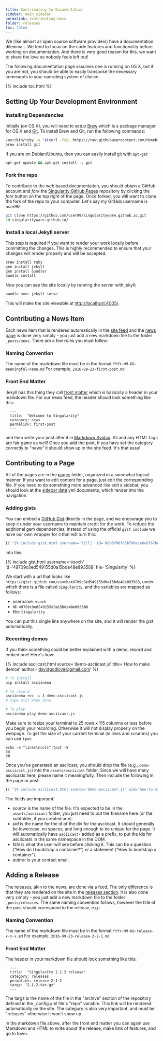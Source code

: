 ```yaml
---
title: Contributing to Documentation
sidebar: main_sidebar
permalink: contributing-docs
folder: releases
toc: false
---
```


We (like almost all open source software providers) have a documentation dilemma... We tend to focus on the code features and functionality before working on documentation. And there is very good reason for this, we want to share the love so nobody feels left out!

The following documentation page assumes one is running on OS X, but if you are not, you should be able to easily transpose the necessary commands to your operating system of choice.

{% include toc.html %}

## Setting Up Your Development Environment

### Installing Dependencies
Initially (on OS X), you will need to setup [Brew](http://brew.sh/) which is a package manager for OS X and [Git](https://git-scm.com/). To install Brew and Git, run the following commands:

```bash
/usr/bin/ruby -e "$(curl -fsSL https://raw.githubusercontent.com/Homebrew/install/master/install)"
brew install git
```

If you are on Debian/Ubuntu, then you can easily install git with `apt-get`

```bash
apt-get update && apt-get install -y git
```


### Fork the repo
To contribute to the web based documentation, you should obtain a GitHub account and *fork* the <a href="https://github.com/singularityware/singularityware.github.io/" target="_blank">Singularity GitHub Pages</a> repository by clicking the *fork* button on the top right of the page. Once forked, you will want to clone the fork of the repo to your computer. Let's say my GitHub username is *user99*:

```bash
git clone https://github.com/user99/singularityware.github.io.git
cd singularityware.github.io/
```

### Install a local Jekyll server
This step is required if you want to render your work locally before committing the changes. This is highly recommended to ensure that your changes will render properly and will be accepted.

```bash
brew install ruby
gem install jekyll
gem install bundler
bundle install
```

Now you can see the site locally by running the server with jekyll:

```bash
bundle exec jekyll serve
```

This will make the site viewable at <a href="http://localhost:4005/" target="_blank">http://localhost:4005/</a>.

## Contributing a News Item

Each news item that is rendered automatically in the <a href="http://localhost:4005/feed.xml" target="_blank">site feed</a> and the <a href="/blog" target="_blank">news page</a> is done very simply - you just add a new markdown file to the folder `_posts/news`. There are a few rules you must follow:

### Naming Convention
The name of the markdown file must be in the format `YYYY-MM-DD-meaningful-name.md` For example, `2016-09-23-first-post.md`

### Front End Matter
Jekyll has this thing they call <a href="https://jekyllrb.com/docs/frontmatter/" target="_blank">front matter</a> which is basically a header in your markdown file. For our news feed, the header should look something like this:

      
      ---
      title:  "Welcome to Singularity"
      category: news
      permalink: first-post
      ---

and then write your post after it in <a href="https://github.com/adam-p/markdown-here/wiki/Markdown-Cheatsheet" target="_blank">Markdown Syntax</a>. All and any HTML tags are fair game as well! Once you add the post, if you have set the category correctly to "news" it should show up in the site feed. It's that easy!

## Contributing to a Page
All of the pages are in the <a href="https://github.com/singularityware/singularityware.github.io/blob/master/pages" target="_blank">pages</a> folder, organized in a somewhat logical manner. If you want to edit content for a page, just edit the corresponding file. If you need to do something more advanced like edit a sidebar, you should look at the <a href="https://github.com/singularityware/singularityware.github.io/blob/master/_data/sidebars" target="_blank">sidebar data</a> yml documents, which render into the navigation.


### Adding gists
You can embed a <a href="https://gist.github.com">GitHub Gist</a> directly in the page, and we encourage you to keep it under your username to maintain credit for the work. To reduce the additional gem dependencies, instead of using the official `gist include` we have our own wrapper for it that will turn this:
 
```bash
{{ "{% include gist.html username='l1ll1' id='89b3f067d5b790ace6e6767be5ea2851' file='hostlibs.def'" }}%}
```

into this:

{% include gist.html username='vsoch' id='49709c8ed549155d0a15bde48e893588' file='Singularity' %}

We start with a url that looks like `https://gist.github.com/vsoch/49709c8ed549155d0a15bde48e893588`, under which there is a file called `Singularity`, and the variables are mapped as follows:

- username: `vsoch`
- id: `49709c8ed549155d0a15bde48e893588`
- file: `Singularity`

You can put this single line anywhere on the site, and it will render the gist automatically.


### Recording demos

If you think something could be better explained with a demo, record and embed one! Here's how:

{% include asciicast.html source='demo-asciicast.js' title='How to make demos' author='davidgodlove@gmail.com' %}

```bash
# To Install
pip install asciinema

# To record
asciinema rec -w 1 demo-asciicast.js
# type exit when done

# To play
asciinema play demo-asciicast.js
```
Make sure to resize your terminal to 25 rows x 115 columns or less before you 
begin your recording.  Otherwise it will not display properly on the webpage. To get the size of your current terminal (in lines and columns) you can use `tput`:

```
echo -e "lines\ncols"|tput -S
34
80
```

Once you've generated an asciicast, you should drop the file (e.g., `demo-asciicast.js`) into the `assets/asciicast` folder. Since we will have many asciicasts here, please name it meaningfully. Then include the following in the page or post:

```bash
{{ "{% include asciicast.html source='demo-asciicast.js' uid='how-to-make-demos' title='How to make demos' author='email@domain.com'" }}%}
```

The fields are important! 

- *source* is the name of the file. It's expected to be in the `assets/asciicast` folder, you just need to put the filename here (or the subfolder, if you created one).
- *uid* is the name for the id of the div for the asciicast. It should generally be lowercase, no spaces, and long enough to be unique for the page. It will automatically have `asciicast-` added as a prefix, to put the ids for asciicasts in the same namespace in the DOM.
- *title* is what the user will see before clicking it. This can be a question ("How do I bootstrap a container?") or a statement ("How to bootstrap a container").
- *author* is your contact email.


## Adding a Release

The releases, akin to the news, are done via a feed. The only difference is that they are rendered on the site in the  <a href="/releases" target="_blank">releases section</a>. It is also done very simply - you just add a new markdown file to the folder `_posts/releases`. The same naming convention follows, however the title of the post should correspond to the release, e.g.:

### Naming Convention
The name of the markdown file must be in the format `YYYY-MM-DD-release-x-x-x.md` For example, `2016-09-23-release-2-2-1.md`

### Front End Matter
The header in your markdown file should look something like this:

      ---
      title:  "Singularity 2.1.2 release"
      category: releases
      permalink: release-2-1-2
      targz: "2.1.2.tar.gz"
      ---      

The targz is the name of the file in the "archive" section of the repository defined in the _config.yml file's "repo" variable. This link will be rendered automatically on the site. The category is also very important, and must be "releases" otherwise it won't show up.

In the markdown file above, after the front end matter you can again use Markdown and HTML to write about the release, make lists of features, and go to town.
